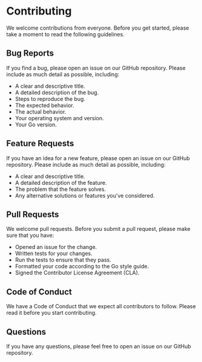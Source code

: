 # Contributing

We welcome contributions from everyone. Before you get started, please take a moment to read the following guidelines.

## Bug Reports

If you find a bug, please open an issue on our GitHub repository. Please include as much detail as possible, including:

* A clear and descriptive title.
* A detailed description of the bug.
* Steps to reproduce the bug.
* The expected behavior.
* The actual behavior.
* Your operating system and version.
* Your Go version.

## Feature Requests

If you have an idea for a new feature, please open an issue on our GitHub repository. Please include as much detail as possible, including:

* A clear and descriptive title.
* A detailed description of the feature.
* The problem that the feature solves.
* Any alternative solutions or features you've considered.

## Pull Requests

We welcome pull requests. Before you submit a pull request, please make sure that you have:

* Opened an issue for the change.
* Written tests for your changes.
* Run the tests to ensure that they pass.
* Formatted your code according to the Go style guide.
* Signed the Contributor License Agreement (CLA).

## Code of Conduct

We have a Code of Conduct that we expect all contributors to follow. Please read it before you start contributing.

## Questions

If you have any questions, please feel free to open an issue on our GitHub repository.
